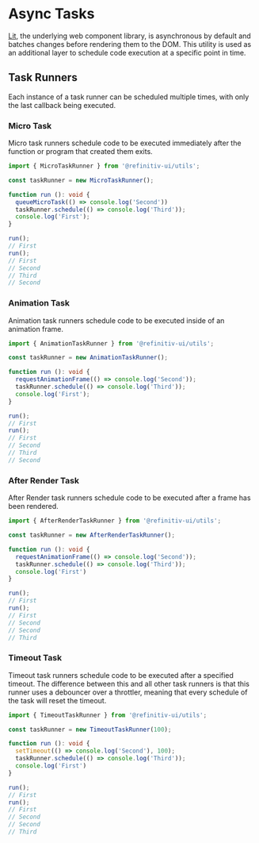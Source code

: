 <!-- 
title: Async Tasks
location: ./custom-components/utils/async-tasks
type: page
layout: default
-->



# Async Tasks

[Lit](https://lit.dev), the underlying web component library, is asynchronous by default and batches changes before rendering them to the DOM. This utility is used as an additional layer to schedule code execution at a specific point in time.

## Task Runners

Each instance of a task runner can be scheduled multiple times, with only the last callback being executed.

### Micro Task

Micro task runners schedule code to be executed immediately after the function or program that created them exits.

```typescript
import { MicroTaskRunner } from '@refinitiv-ui/utils';

const taskRunner = new MicroTaskRunner();

function run (): void {
  queueMicroTask(() => console.log('Second'))
  taskRunner.schedule(() => console.log('Third'));
  console.log('First');
}

run();
// First
run();
// First
// Second
// Third
// Second
```

### Animation Task

Animation task runners schedule code to be executed inside of an animation frame.

```typescript
import { AnimationTaskRunner } from '@refinitiv-ui/utils';

const taskRunner = new AnimationTaskRunner();

function run (): void {
  requestAnimationFrame(() => console.log('Second'));
  taskRunner.schedule(() => console.log('Third'));
  console.log('First');
}

run();
// First
run();
// First
// Second
// Third
// Second
```

### After Render Task

After Render task runners schedule code to be executed after a frame has been rendered.


```typescript
import { AfterRenderTaskRunner } from '@refinitiv-ui/utils';

const taskRunner = new AfterRenderTaskRunner();

function run (): void {
  requestAnimationFrame(() => console.log('Second'));
  taskRunner.schedule(() => console.log('Third'));
  console.log('First')
}

run();
// First
run();
// First
// Second
// Second
// Third
```

### Timeout Task

Timeout task runners schedule code to be executed after a specified timeout. The difference between this and all other task runners is that this runner uses a debouncer over a throttler, meaning that every schedule of the task will reset the timeout.

```typescript
import { TimeoutTaskRunner } from '@refinitiv-ui/utils';

const taskRunner = new TimeoutTaskRunner(100);

function run (): void {
  setTimeout(() => console.log('Second'), 100);
  taskRunner.schedule(() => console.log('Third'));
  console.log('First')
}

run();
// First
run();
// First
// Second
// Second
// Third
```
